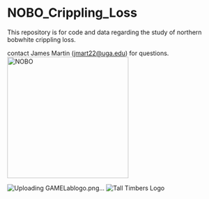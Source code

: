 # NOBO_Crippling_Loss

This repository is for code and data regarding the study of northern bobwhite crippling loss. 

contact James Martin (jmart22@uga.edu) for questions. 
<img width="278" alt="NOBO" src="https://github.com/quaildoc/NOBO_Crippling_Loss/assets/56847075/0b83200d-afe2-4bf5-953d-655e10981031">

![Uploading GAMELablogo.png…]()
![Tall Timbers Logo](https://github.com/quaildoc/NOBO_Crippling_Loss/assets/56847075/bf131358-7fc8-4475-81c9-a2fac3bcb359)
